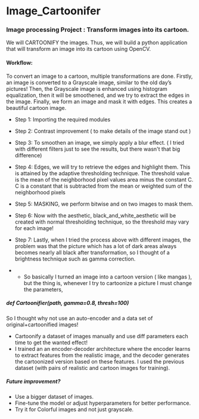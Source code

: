 # Image_Cartoonifer

### Image processing Project : Transform images into its cartoon.
We will CARTOONIFY the images. Thus, we will build a python application that will
transform an image into its cartoon using OpenCV.
#### Workflow:
To convert an image to a cartoon, multiple transformations are done. Firstly, an image
is converted to a Grayscale image, similar to the old day’s pictures! Then, the
Grayscale image is enhanced using histogram equalization, then it will be
smoothened, and we try to extract the edges in the image. Finally, we form an image
and mask it with edges. This creates a beautiful cartoon image.
- Step 1: Importing the required modules
- Step 2: Contrast improvement ( to make details of the image stand out )
- Step 3: To smoothen an image, we simply apply a blur effect. ( I tried with different
filters just to see the results, but there wasn't that big difference)
- Step 4: Edges, we will try to retrieve the edges and highlight them. This is attained by
the adaptive thresholding technique. The threshold value is the mean of the
neighborhood pixel values area minus the constant C. C is a constant that is
subtracted from the mean or weighted sum of the neighborhood pixels
- Step 5: MASKING, we perform bitwise and on two images to mask them.
- Step 6: Now with the aesthetic, black_and_white_aesthetic will be created with
normal thresholding technique, so the threshold may vary for each image!
- Step 7: Lastly, when I tried the process above with different images, the problem was
that the picture which has a lot of dark areas always becomes nearly all black after
transformation, so I thought of a brightness technique such as gamma correction.

- - So basically I turned an image into a cartoon version ( like mangas ), but the thing is,
whenever I try to cartoonize a picture I must change the parameters,
##### def Cartoonifier(path, gamma=0.8, thresh=100)
So I thought why not use an auto-encoder and a data set of original+cartoonified images!
- Cartoonify a dataset of images manually and use diff parameters each time to get
the wanted effect!
- I trained an an encoder-decoder architecture where the encoder learns to extract features
from the realistic image, and the decoder generates the cartoonized version based on
these features. I used the previous dataset (with pairs of realistic and cartoon images for
training).

##### Future improvement?
- Use a bigger dataset of images.
- Fine-tune the model or adjust hyperparameters for better performance.
- Try it for Colorful images and not just grayscale.
